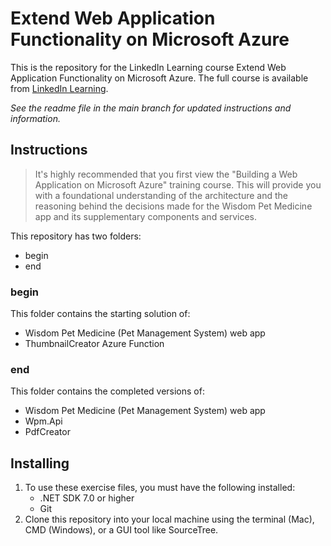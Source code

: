 # Extend Web Application Functionality on Microsoft Azure
This is the repository for the LinkedIn Learning course Extend Web Application Functionality on Microsoft Azure. The full course is available from [LinkedIn Learning][lil-course-url].

_See the readme file in the main branch for updated instructions and information._
## Instructions
> It's highly recommended that you first view the "Building a Web Application on Microsoft Azure" training course. This will provide you with a foundational understanding of the architecture and the reasoning behind the decisions made for the Wisdom Pet Medicine app and its supplementary components and services.

This repository has two folders:

- begin
- end

### begin

This folder contains the starting solution of:
- Wisdom Pet Medicine (Pet Management System) web app
- ThumbnailCreator Azure Function

### end

This folder contains the completed versions of:

- Wisdom Pet Medicine (Pet Management System) web app
- Wpm.Api
- PdfCreator

## Installing
1. To use these exercise files, you must have the following installed:
	- .NET SDK 7.0 or higher
	- Git
2. Clone this repository into your local machine using the terminal (Mac), CMD (Windows), or a GUI tool like SourceTree.


[0]: # (Replace these placeholder URLs with actual course URLs)

[lil-course-url]: https://www.linkedin.com/learning/
[lil-thumbnail-url]: http://